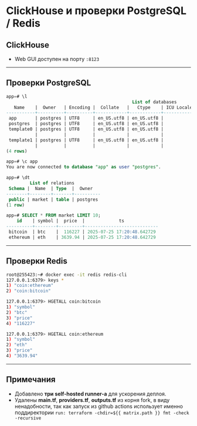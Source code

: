 # ClickHouse и проверки PostgreSQL / Redis

## ClickHouse

- Web GUI доступен на порту `:8123`

---

## Проверки PostgreSQL

```sql
app=# \l
                                                List of databases
   Name    |  Owner   | Encoding |  Collate   |   Ctype    | ICU Locale | Locale Provider |   Access privileges
-----------+----------+----------+------------+------------+------------+-----------------+-----------------------
 app       | postgres | UTF8     | en_US.utf8 | en_US.utf8 |            | libc            |
 postgres  | postgres | UTF8     | en_US.utf8 | en_US.utf8 |            | libc            |
 template0 | postgres | UTF8     | en_US.utf8 | en_US.utf8 |            | libc            | =c/postgres          +
           |          |          |            |            |            |                 | postgres=CTc/postgres
 template1 | postgres | UTF8     | en_US.utf8 | en_US.utf8 |            | libc            | =c/postgres          +
           |          |          |            |            |            |                 | postgres=CTc/postgres
(4 rows)

app=# \c app
You are now connected to database "app" as user "postgres".

app=# \dt
         List of relations
 Schema |  Name  | Type  |  Owner
--------+--------+-------+----------
 public | market | table | postgres
(1 row)

app=# SELECT * FROM market LIMIT 10;
    id    | symbol |  price  |             ts
----------+--------+---------+----------------------------
 bitcoin  | btc    |  116227 | 2025-07-25 17:20:48.642729
 ethereum | eth    | 3639.94 | 2025-07-25 17:20:48.642729
```

---

## Проверки Redis

```bash
root@255423:~# docker exec -it redis redis-cli
127.0.0.1:6379> keys *
1) "coin:ethereum"
2) "coin:bitcoin"

127.0.0.1:6379> HGETALL coin:bitcoin
1) "symbol"
2) "btc"
3) "price"
4) "116227"

127.0.0.1:6379> HGETALL coin:ethereum
1) "symbol"
2) "eth"
3) "price"
4) "3639.94"
```

---

## Примечания

- Добавлено **три self-hosted runner-а** для ускорения деплоя.
- Удалены **main.tf**, **providers.tf**, **outputs.tf** из корня fork, в виду ненадобности, так как запуск из github actions использует именно поддиректории `run: terraform -chdir=${{ matrix.path }} fmt -check -recursive`
